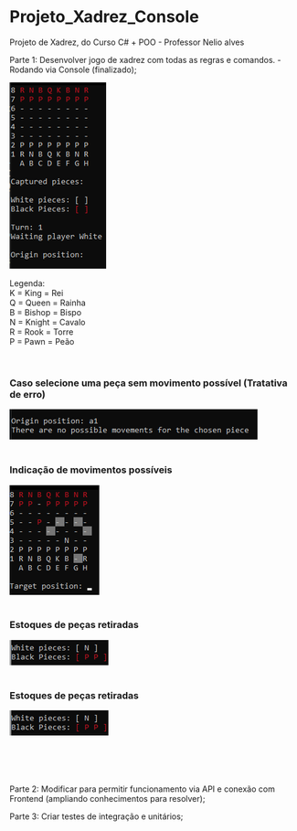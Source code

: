 # Projeto_Xadrez_Console
 Projeto de Xadrez, do Curso C# + POO - Professor Nelio alves

 Parte 1: Desenvolver jogo de xadrez com todas as regras e comandos. - Rodando via Console (finalizado);

 <img src="./images/tela_inicial.png">

 <p>
 Legenda: <br />
 K = King = Rei<br />
 Q = Queen = Rainha<br />
 B = Bishop = Bispo<br />
 N = Knight = Cavalo<br />
 R = Rook = Torre<br />
 P = Pawn = Peão<br />
</p>
<br />

### Caso selecione uma peça sem movimento possível (Tratativa de erro)
<img src="./images/erro1.png">
<br />
<br />


### Indicação de movimentos possíveis
<img src="./images/dicas_movimentos.png">
<br />
<br />


### Estoques de peças retiradas
<img src="./images/estoque_pecas_retiradas.png">
<br />
<br />


### Estoques de peças retiradas
<img src="./images/estoque_pecas_retiradas.png">
<br />
<br />



<br /><br /><br />
 Parte 2: Modificar para permitir funcionamento via API e conexão com Frontend (ampliando conhecimentos para resolver);

 Parte 3: Criar testes de integração e unitários;